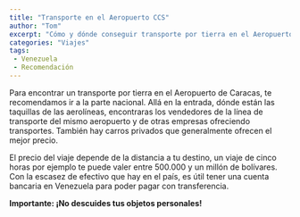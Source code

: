```yaml
---
title: "Transporte en el Aeropuerto CCS"
author: "Tom"
excerpt: "Cómo y dónde conseguir transporte por tierra en el Aeropuerto Internacional Simón Bolívar"
categories: "Viajes"
tags: 
 - Venezuela
 - Recomendación
---
```


Para encontrar un transporte por tierra en el Aeropuerto de Caracas, te recomendamos ir a la parte nacional. Allá en la entrada, dónde están las taquillas de las aerolíneas, encontraras los vendedores de la línea de transporte del mismo aeropuerto y de otras empresas ofreciendo transportes. También hay carros privados que generalmente ofrecen el mejor precio.

El precio del viaje depende de la distancia a tu destino, un viaje de cinco horas por ejemplo te puede valer entre 500.000 y un millón de bolívares. Con la escasez de efectivo que hay en el país, es útil tener una cuenta bancaria en Venezuela para poder pagar con transferencia. 

**Importante: ¡No descuides tus objetos personales!**